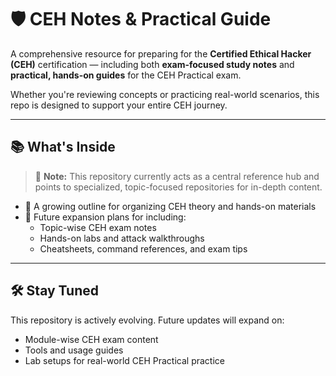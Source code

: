 # 🛡️ CEH Notes & Practical Guide

A comprehensive resource for preparing for the **Certified Ethical Hacker (CEH)** certification — including both **exam-focused study notes** and **practical, hands-on guides** for the CEH Practical exam.

Whether you're reviewing concepts or practicing real-world scenarios, this repo is designed to support your entire CEH journey.

---

## 📚 What's Inside

> 📝 **Note:** This repository currently acts as a central reference hub and points to specialized, topic-focused repositories for in-depth content.

- 🧭 A growing outline for organizing CEH theory and hands-on materials
- 📖 Future expansion plans for including:
  - Topic-wise CEH exam notes  
  - Hands-on labs and attack walkthroughs  
  - Cheatsheets, command references, and exam tips  

---

## 🛠️ Stay Tuned

This repository is actively evolving. Future updates will expand on:
- Module-wise CEH exam content  
- Tools and usage guides  
- Lab setups for real-world CEH Practical practice
